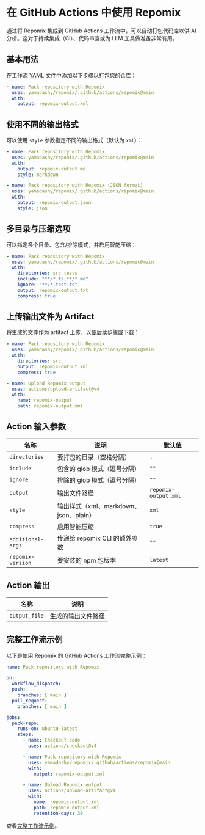 # 在 GitHub Actions 中使用 Repomix

通过将 Repomix 集成到 GitHub Actions 工作流中，可以自动打包代码库以供 AI 分析。这对于持续集成（CI）、代码审查或为 LLM 工具做准备非常有用。

## 基本用法

在工作流 YAML 文件中添加以下步骤以打包您的仓库：

```yaml
- name: Pack repository with Repomix
  uses: yamadashy/repomix/.github/actions/repomix@main
  with:
    output: repomix-output.xml
```

## 使用不同的输出格式

可以使用 `style` 参数指定不同的输出格式（默认为 `xml`）：

```yaml
- name: Pack repository with Repomix
  uses: yamadashy/repomix/.github/actions/repomix@main
  with:
    output: repomix-output.md
    style: markdown
```

```yaml
- name: Pack repository with Repomix (JSON format)
  uses: yamadashy/repomix/.github/actions/repomix@main
  with:
    output: repomix-output.json
    style: json
```

## 多目录与压缩选项

可以指定多个目录、包含/排除模式，并启用智能压缩：

```yaml
- name: Pack repository with Repomix
  uses: yamadashy/repomix/.github/actions/repomix@main
  with:
    directories: src tests
    include: "**/*.ts,**/*.md"
    ignore: "**/*.test.ts"
    output: repomix-output.txt
    compress: true
```

## 上传输出文件为 Artifact

将生成的文件作为 artifact 上传，以便后续步骤或下载：

```yaml
- name: Pack repository with Repomix
  uses: yamadashy/repomix/.github/actions/repomix@main
  with:
    directories: src
    output: repomix-output.xml
    compress: true

- name: Upload Repomix output
  uses: actions/upload-artifact@v4
  with:
    name: repomix-output
    path: repomix-output.xml
```

## Action 输入参数

| 名称                | 说明                                   | 默认值           |
|---------------------|----------------------------------------|------------------|
| `directories`       | 要打包的目录（空格分隔）               | `.`              |
| `include`           | 包含的 glob 模式（逗号分隔）           | `""`           |
| `ignore`            | 排除的 glob 模式（逗号分隔）           | `""`           |
| `output`            | 输出文件路径                            | `repomix-output.xml`    |
| `style`             | 输出样式（xml、markdown、json、plain）        | `xml`            |
| `compress`          | 启用智能压缩                            | `true`           |
| `additional-args`   | 传递给 repomix CLI 的额外参数           | `""`           |
| `repomix-version`   | 要安装的 npm 包版本                     | `latest`         |

## Action 输出

| 名称           | 说明                   |
|----------------|------------------------|
| `output_file`  | 生成的输出文件路径      |

## 完整工作流示例

以下是使用 Repomix 的 GitHub Actions 工作流完整示例：

```yaml
name: Pack repository with Repomix

on:
  workflow_dispatch:
  push:
    branches: [ main ]
  pull_request:
    branches: [ main ]

jobs:
  pack-repo:
    runs-on: ubuntu-latest
    steps:
      - name: Checkout code
        uses: actions/checkout@v4

      - name: Pack repository with Repomix
        uses: yamadashy/repomix/.github/actions/repomix@main
        with:
          output: repomix-output.xml

      - name: Upload Repomix output
        uses: actions/upload-artifact@v4
        with:
          name: repomix-output.xml
          path: repomix-output.xml
          retention-days: 30
```

查看[完整工作流示例](https://github.com/yamadashy/repomix/blob/main/.github/workflows/pack-repository.yml)。
